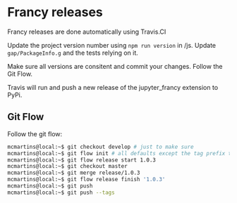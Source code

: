 # Francy releases

Francy releases are done automatically using Travis.CI

Update the project version number using `npm run version` in /js. 
Update `gap/PackageInfo.g` and the tests relying on it.

Make sure all versions are consitent and commit your changes. Follow the Git Flow.

Travis will run and push a new release of the jupyter_francy extension to PyPi.

## Git Flow

Follow the git flow:

```bash
mcmartins@local:~$ git checkout develop # just to make sure
mcmartins@local:~$ git flow init # all defaults except the tag prefix that should be 'v'
mcmartins@local:~$ git flow release start 1.0.3
mcmartins@local:~$ git checkout master
mcmartins@local:~$ git merge release/1.0.3
mcmartins@local:~$ git flow release finish '1.0.3'
mcmartins@local:~$ git push
mcmartins@local:~$ git push --tags
```
